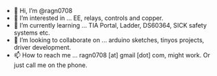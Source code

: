 - 👋 Hi, I’m @ragn0708
- 👀 I’m interested in ... EE, relays, controls and copper.
- 🌱 I’m currently learning ... TIA Portal, Ladder, DS60364, SICK safety systems etc.
- 💞️ I’m looking to collaborate on ... arduino sketches, tinyos projects, driver development.
- 📫 How to reach me ... ragn0708 [at] gmail [dot] com, might work. Or just call me on the phone. 

<!---
ragn0708/ragn0708 is a ✨ special ✨ repository because its `README.md` (this file) appears on your GitHub profile.
You can click the Preview link to take a look at your changes.
--->
